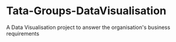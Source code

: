 # Tata-Groups-DataVisualisation
A Data Visualisation project to answer the organisation's business requirements
